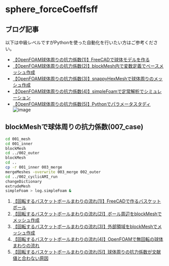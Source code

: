 # sphere_forceCoeffsff

## ブログ記事

以下は中級レベルですがPythonを使った自動化を行いたい方はご参考ください。

- [【OpenFOAM球体周りの抗力係数(1)】FreeCADで球体モデルを作る](https://takun-physics.net/13410/)
- [【OpenFOAM球体周りの抗力係数(2)】blockMesh内で変数定義でベースメッシュ作成](https://takun-physics.net/13421/)
- [【OpenFOAM球体周りの抗力係数(3)】snappyHexMeshで球体周りのメッシュ作成](https://takun-physics.net/13438/)
- [【OpenFOAM球体周りの抗力係数(4)】simpleFoamで定常解析でシミュレーション](https://takun-physics.net/13458/)
- [【OpenFOAM球体周りの抗力係数(5)】Pythonでパラメータスタディ](https://takun-physics.net/13482/)
![image](https://user-images.githubusercontent.com/36812492/226588547-534d6dd2-c17a-4085-bf1c-cb1a4566e082.png)


## blockMeshで球体周りの抗力係数(007_case)
```bash
cd 001_mesh
cd 001_inner
blockMesh
cd ../002_outer
blockMesh
cd ..
cp -r 001_inner 003_merge
mergeMeshes -overwrite 003_merge 002_outer
cd ../002_cyclicAMI_run
changeDictionary
extrudeMesh
simpleFoam > log.simpleFoam &
```

1. [【回転するバスケットボールまわりの流れ(1)】FreeCADで作るバスケットボール](https://takun-physics.net/13185/)
2. [【回転するバスケットボールまわりの流れ(2)】ボール周辺をblockMeshでメッシュ作成](https://takun-physics.net/14594/)
3. [【回転するバスケットボールまわりの流れ(3)】外部領域をblockMeshでメッシュ作成](https://takun-physics.net/15983/)
4. [【回転するバスケットボールまわりの流れ(4)】OpenFOAMで無回転の球体まわりの流れ](https://takun-physics.net/16006/)
5. [【回転するバスケットボールまわりの流れ(5)】球体周りの抗力係数が文献値と合わない原因](https://takun-physics.net/16043/)

